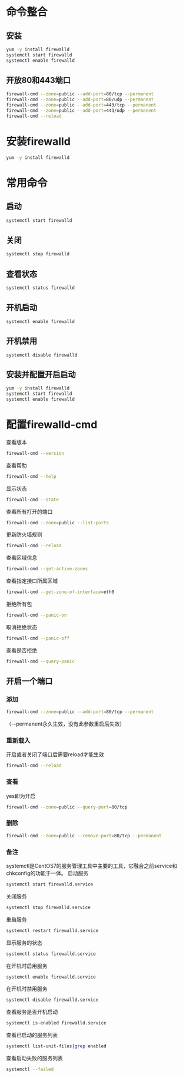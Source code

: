 # 命令整合

## 安装

```bash
yum -y install firewalld
systemctl start firewalld
systemctl enable firewalld

```

## 开放80和443端口

```bash
firewall-cmd --zone=public --add-port=80/tcp --permanent
firewall-cmd --zone=public --add-port=80/udp --permanent
firewall-cmd --zone=public --add-port=443/tcp --permanent
firewall-cmd --zone=public --add-port=443/udp --permanent
firewall-cmd --reload

```

# 安装firewalld

```bash
yum -y install firewalld
```

# 常用命令

## 启动

```bash
systemctl start firewalld
```

## 关闭

```bash
systemctl stop firewalld
```

## 查看状态

```bash
systemctl status firewalld
```

## 开机启动

```
systemctl enable firewalld
```

## 开机禁用

```
systemctl disable firewalld
```

## 安装并配置开启启动

```bash
yum -y install firewalld
systemctl start firewalld
systemctl enable firewalld

```

# 配置firewalld-cmd

查看版本

```bash
firewall-cmd --version
```

查看帮助

```bash
firewall-cmd --help
```

显示状态

```bash
firewall-cmd --state
```

查看所有打开的端口

```bash
firewall-cmd --zone=public --list-ports
```

更新防火墙规则

```bash
firewall-cmd --reload
```

查看区域信息

```bash
firewall-cmd --get-active-zones
```

查看指定接口所属区域

```bash
firewall-cmd --get-zone-of-interface=eth0
```

拒绝所有包

```bash
firewall-cmd --panic-on
```

取消拒绝状态

```bash
firewall-cmd --panic-off
```

查看是否拒绝

```bash
firewall-cmd --query-panic
```

## 开启一个端口

### 添加

```bash
firewall-cmd --zone=public --add-port=80/tcp --permanent
```

（--permanent永久生效，没有此参数重启后失效）

### 重新载入

开启或者关闭了端口后需要reload才能生效

```bash
firewall-cmd --reload
```

### 查看

yes即为开启

```bash
firewall-cmd --zone=public --query-port=80/tcp
```

### 删除

```bash
firewall-cmd --zone=public --remove-port=80/tcp --permanent
```

### 备注

systemctl是CentOS7的服务管理工具中主要的工具，它融合之前service和chkconfig的功能于一体。
启动服务

```bash
systemctl start firewalld.service
```

关闭服务

```bash
systemctl stop firewalld.service
```

重启服务

```bash
systemctl restart firewalld.service
```

显示服务的状态

```bash
systemctl status firewalld.service
```

在开机时启用服务

```bash
systemctl enable firewalld.service
```

在开机时禁用服务

```bash
systemctl disable firewalld.service
```

查看服务是否开机启动

```bash
systemctl is-enabled firewalld.service
```

查看已启动的服务列表

```bash
systemctl list-unit-files|grep enabled
```

查看启动失败的服务列表

```bash
systemctl --failed
```